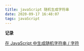 ```yaml
---
title: javaScript 随机生成字符串
date: 2020-09-17 16:48:07
tags: javaScript
---
```


<b class="bgc-a5673f">记录</b>

[在 JavaScript 中生成随机字符串 / 字符](https://routinepanic.com/questions/generate-random-string-characters-in-javascript)

